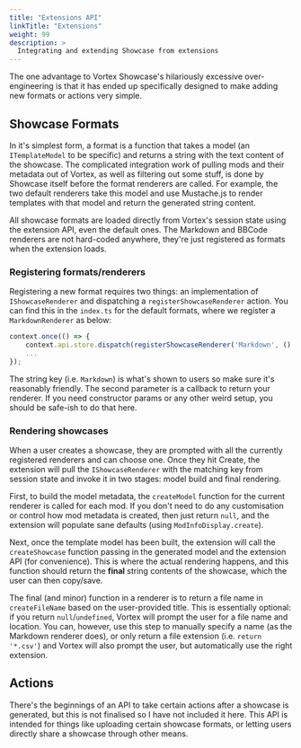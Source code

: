 ```yaml
---
title: "Extensions API"
linkTitle: "Extensions"
weight: 99
description: >
  Integrating and extending Showcase from extensions
---
```


The one advantage to Vortex Showcase's hilariously excessive over-engineering is that it has ended up specifically designed to make adding new formats or actions very simple.

## Showcase Formats

In it's simplest form, a format is a function that takes a model (an `ITemplateModel` to be specific) and returns a string with the text content of the showcase. The complicated integration work of pulling mods and their metadata out of Vortex, as well as filtering out some stuff, is done by Showcase itself before the format renderers are called. For example, the two default renderers take this model and use Mustache.js to render templates with that model and return the generated string content.

All showcase formats are loaded directly from Vortex's session state using the extension API, even the default ones. The Markdown and BBCode renderers are not hard-coded anywhere, they're just registered as formats when the extension loads.

### Registering formats/renderers

Registering a new format requires two things: an implementation of `IShowcaseRenderer` and dispatching a `registerShowcaseRenderer` action. You can find this in the `index.ts` for the default formats, where we register a `MarkdownRenderer` as below:

```ts
context.once(() => {
    context.api.store.dispatch(registerShowcaseRenderer('Markdown', () => new MarkdownRenderer()));
    ...
});
```

The string key (i.e. `Markdown`) is what's shown to users so make sure it's reasonably friendly. The second parameter is a callback to return your renderer. If you need constructor params or any other weird setup, you should be safe-ish to do that here.

### Rendering showcases

When a user creates a showcase, they are prompted with all the currently registered renderers and can choose one. Once they hit Create, the extension will pull the `IShowcaseRenderer` with the matching key from session state and invoke it in two stages: model build and final rendering.

First, to build the model metadata, the `createModel` function for the current renderer is called for each mod. If you don't need to do any customisation or control how mod metadata is created, then just return `null`, and the extension will populate sane defaults (using `ModInfoDisplay.create`).

Next, once the template model has been built, the extension will call the `createShowcase` function passing in the generated model and the extension API (for convenience). This is where the actual rendering happens, and this function should return the **final** string contents of the showcase, which the user can then copy/save.

The final (and minor) function in a renderer is to return a file name in `createFileName` based on the user-provided title. This is essentially optional: if you return `null`/`undefined`, Vortex will prompt the user for a file name and location. You can, however, use this step to manually specify a name (as the Markdown renderer does), or only return a file extension (i.e. `return '*.csv'`) and Vortex will also prompt the user, but automatically use the right extension.

## Actions

There's the beginnings of an API to take certain actions after a showcase is generated, but this is not finalised so I have not included it here. This API is intended for things like uploading certain showcase formats, or letting users directly share a showcase through other means.
